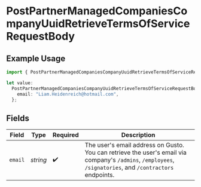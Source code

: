 # PostPartnerManagedCompaniesCompanyUuidRetrieveTermsOfServiceRequestBody

## Example Usage

```typescript
import { PostPartnerManagedCompaniesCompanyUuidRetrieveTermsOfServiceRequestBody } from "@gusto/embedded-api/models/operations";

let value:
  PostPartnerManagedCompaniesCompanyUuidRetrieveTermsOfServiceRequestBody = {
    email: "Liam.Heidenreich@hotmail.com",
  };
```

## Fields

| Field                                                                                                                                                     | Type                                                                                                                                                      | Required                                                                                                                                                  | Description                                                                                                                                               |
| --------------------------------------------------------------------------------------------------------------------------------------------------------- | --------------------------------------------------------------------------------------------------------------------------------------------------------- | --------------------------------------------------------------------------------------------------------------------------------------------------------- | --------------------------------------------------------------------------------------------------------------------------------------------------------- |
| `email`                                                                                                                                                   | *string*                                                                                                                                                  | :heavy_check_mark:                                                                                                                                        | The user's email address on Gusto. You can retrieve the user's email via company's `/admins`, `/employees`, `/signatories`, and `/contractors` endpoints. |